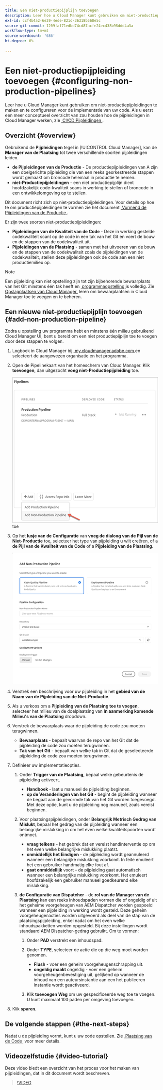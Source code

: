```yaml
---
title: Een niet-productiepijplijn toevoegen
description: Leer hoe u Cloud Manager kunt gebruiken om niet-productiepijpleidingen te maken en te configureren voor de implementatie van uw code.
exl-id: ccf4b4a2-6e29-4ede-821c-36318b568e5c
source-git-commit: 1209faf71edbd74cd87acfe24ec438b98ddd4a3a
workflow-type: tm+mt
source-wordcount: '686'
ht-degree: 0%

---
```


# Een niet-productiepijpleiding toevoegen {#configuring-non-production-pipelines}

Leer hoe u Cloud Manager kunt gebruiken om niet-productiepijpleidingen te maken en te configureren voor de implementatie van uw code. Als u eerst een meer conceptueel overzicht van zou houden hoe de pijpleidingen in Cloud Manager werken, zie [&#x200B; CI/CD Pijpleidingen &#x200B;](/help/overview/ci-cd-pipelines.md).

## Overzicht {#overview}

Gebruikend de **Pijpleidingen** tegel in [!UICONTROL Cloud Manager], kan de **Manager van de Plaatsing** tot twee verschillende soorten pijpleidingen leiden.

* **de Pijpleidingen van de Productie** - De productiepijpleidingen van A zijn een doelgerichte pijpleiding die van een reeks georkestreerde stappen wordt gemaakt om broncode helemaal in productie te nemen.
* **niet-Productiepijpleidingen** - een niet productiepijplijn dient hoofdzakelijk code-kwaliteit scans in werking te stellen of broncode in een ontwikkelomgeving op te stellen.

Dit document richt zich op niet-productiepijpleidingen. Voor details op hoe te om productiepijpleidingen te vormen zie het document [&#x200B; Vormend de Pijpleidingen van de Productie &#x200B;](/help/using/production-pipelines.md).

Er zijn twee soorten niet-productiepijpleidingen:

* **Pijpleidingen van de Kwaliteit van de Code** - Deze in werking gestelde codekwaliteit scant op de code in een tak van het Git en voert de bouw en de stappen van de codekwaliteit uit.
* **Pijpleidingen van de Plaatsing** - samen met het uitvoeren van de bouw en de stappen van de codekwaliteit zoals de pijpleidingen van de codekwaliteit, stellen deze pijpleidingen ook de code aan een niet productiemilieu op.

>[!NOTE]
>
>Een pijpleiding kan niet opstelling zijn tot zijn bijbehorende bewaarplaats van het Git minstens één tak heeft en [&#x200B; programmaopstelling &#x200B;](/help/getting-started/program-setup.md) is volledig. Zie [&#x200B; Opslagplaatsen van Cloud Manager &#x200B;](/help/managing-code/managing-repositories.md) leren om bewaarplaatsen in Cloud Manager toe te voegen en te beheren.

## Een nieuwe niet-productiepijplijn toevoegen {#add-non-production-pipeline}

Zodra u opstelling uw programma hebt en minstens één milieu gebruikend Cloud Manager UI, bent u bereid om een niet productiepijplijn toe te voegen door deze stappen te volgen.

1. Logboek in Cloud Manager bij [&#x200B; my.cloudmanager.adobe.com &#x200B;](https://my.cloudmanager.adobe.com) en selecteert de aangewezen organisatie en het programma.

1. Open de Pipelinekaart van het homescherm van Cloud Manager. Klik **toevoegen**, dan uitgezocht **voeg niet-Productiepijpleiding** toe.

   ![&#x200B; voeg niet-productiepijpleiding &#x200B;](/help/assets/configure-pipelines/nonprod-pipeline-add1.png) toe

1. Op het **lusje van de Configuratie** van **voeg de dialoog van de Pijl van de Niet-Productie** toe, selecteer het type van pijpleiding u wilt creëren, of a **de Pijl van de Kwaliteit van de Code** of a **Pijpleiding van de Plaatsing**.

   ![&#x200B; kies pijpleidingstype &#x200B;](/help/assets/configure-pipelines/add-non-production-pipeline.png)

1. Verstrek een beschrijving voor uw pijpleiding in het **gebied van de Naam van de Pijpleiding van de Niet-Productie**.

1. Als u verkoos om a **Pijpleiding van de Plaatsing toe te voegen**, selecteer het milieu van de doelplaatsing van **In aanmerking komende Milieu&#39;s van de Plaatsing** dropdown.

1. Verstrek de bewaarplaats waar de pijpleiding de code zou moeten terugwinnen.

   * **Bewaarplaats** - bepaalt waarvan de repo van het Git dat de pijpleiding de code zou moeten terugwinnen.
   * **Tak van het Git** - bepaalt van welke tak in Git dat de geselecteerde pijpleiding de code zou moeten terugwinnen.

1. Definieer uw implementatieopties.

   1. Onder **Trigger van de Plaatsing**, bepaal welke gebeurtenis de pijpleiding activeert.

      * **Handboek** - laat u manueel de pijpleiding beginnen.
      * **op de Veranderingen van het Git** - begint de pijpleiding wanneer de begaat aan de gevormde tak van het Git worden toegevoegd. Met deze optie, kunt u de pijpleiding nog manueel, zoals vereist beginnen.

   1. Voor plaatsingspijpleidingen, onder **Belangrijk Metrisch Gedrag van Mislukt**, bepaal het gedrag van de pijpleiding wanneer een belangrijke mislukking in om het even welke kwaliteitspoorten wordt ontmoet.

      * **vraag telkens** - het gebrek dat en vereist handinterventie op om het even welke belangrijke mislukking plaatst.
      * **onmiddellijk het Eindigen** - de pijpleiding wordt geannuleerd wanneer een belangrijke mislukking voorkomt. In feite emuleert het een gebruiker handmatig elke fout af.
      * **gaat onmiddellijk** voort - de pijpleiding gaat automatisch wanneer een belangrijke mislukking voorkomt. Het emuleert hoofdzakelijk een gebruiker manueel goedkeurend elke mislukking.

   1. **de Configuratie van Dispatcher** - de **rol van de Manager van de Plaatsing** kan een reeks inhoudspaden vormen die of ongeldig of uit het geheime voorgeheugen van AEM Dispatcher worden gespoeld wanneer een pijpleiding in werking wordt gesteld. Deze geheim voorgeheugenacties worden uitgevoerd als deel van de stap van de plaatsingspijpleiding, enkel nadat om het even welke inhoudspakketten worden opgesteld. Bij deze instellingen wordt standaard AEM Dispatcher-gedrag gebruikt. Om te vormen:

      1. Onder **PAD** verstrekt een inhoudspad.
      1. Onder **TYPE**, selecteer de actie die op die weg moet worden genomen.

         * **Flush** - voer een geheim voorgeheugenschrapping uit.
         * **ongeldig maakt** ongeldig - voer een geheim voorgeheugenbevestiging uit, gelijkend op wanneer de inhoud van een auteursinstantie aan een het publiceren instantie wordt geactiveerd.

      1. Klik **toevoegen Weg** om uw gespecificeerde weg toe te voegen. U kunt maximaal 100 paden per omgeving toevoegen.

1. Klik **sparen**.

## De volgende stappen {#the-next-steps}

Nadat u de pijpleiding vormt, kunt u uw code opstellen. Zie [&#x200B; Plaatsing van de Code &#x200B;](/help/using/code-deployment.md) voor meer details.

## Videozelfstudie {#video-tutorial}

Deze video biedt een overzicht van het proces voor het maken van pijpleidingen, dat in dit document wordt beschreven.

>[!VIDEO](https://video.tv.adobe.com/v/26316/)
